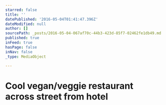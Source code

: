 ```yaml
---
starred: false
title: ''
datePublished: '2016-05-04T01:41:47.396Z'
dateModified: null
author: []
sourcePath: _posts/2016-05-04-067af70c-44b3-423d-85f7-02462fe1db49.md
published: true
inFeed: true
hasPage: false
inNav: false
_type: MediaObject

---
```

# Cool vegan/veggie restaurant across street from hotel